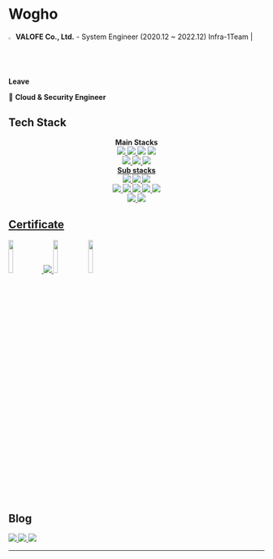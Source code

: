 Wogho
==============

<img src="https://images.crunchbase.com/image/upload/c_pad,h_256,w_256,f_auto,q_auto:eco,dpr_1/wvpolsmnk4ebjrwsqlom" width=2%> **VALOFE Co., Ltd.** - System Engineer (2020.12 ~ 2022.12) Infra-1Team | **Leave**

🔭 **Cloud & Security Engineer**

Tech Stack
---------
<div align=center>
  <b><strong>Main Stacks</strong></b>
  <br>
  <a href="https://www.cisco.com/c/ko_kr/index.html"><img src="https://img.shields.io/badge/CISCO-1BA0D7?style=for-the-badge&logo=CISCO&logoColor=white">
  <a href="https://ubuntu.com/"><img src="https://img.shields.io/badge/Ubuntu-E95420?style=for-the-badge&logo=Ubuntu&logoColor=white">
  <a href="https://www.debian.org"><img src="https://img.shields.io/badge/Debian-A81D33?style=for-the-badge&logo=Debian&logoColor=white"/></a>
  <a href="https://www.centos.org"><img src="https://img.shields.io/badge/CentOS-262577?style=for-the-badge&logo=CentOS&logoColor=white"/></a>
  <br>
  <a href="https://www.fortinet.com/kr"><img src="https://img.shields.io/badge/fortinet-EE3124?style=for-the-badge&logo=fortinet&logoColor=white">
  <a href="https://azure.microsoft.com/ko-kr/"><img src="https://img.shields.io/badge/azure-0078D4?style=for-the-badge&logo=microsoft azure&logoColor=white">
  <a href="https://www.lguplus.com/biz/all/telecom/idc/center/B000000031"><img src="https://img.shields.io/badge/IDC-FD5750?style=for-the-badge&logo=serverless&logoColor=white">
  <br>
</div>

<div align=center>
  <b><strong>Sub stacks</storng></b>
  <br>
  <a href="https://www.ncloud.com/"><img src="https://img.shields.io/badge/NCP-03C75A?style=for-the-badge&logo=NAVER&logoColor=white">
  <a href="https://cloud.google.com/"><img src="https://img.shields.io/badge/GCP-4285F4?style=for-the-badge&logo=Google cloud&logoColor=white">
  <a href="https://www.oracle.com/kr/cloud/"><img src="https://img.shields.io/badge/OCI-F80000?style=for-the-badge&logo=oracle&logoColor=white">
  <br>
  <a href="https://www.alibabacloud.com/ko"><img src="https://img.shields.io/badge/ACA-FF6A00?style=for-the-badge&logo=alibaba cloud&logoColor=white">
  <a href="https://aws.amazon.com/ko/"><img src="https://img.shields.io/badge/AWS-232F3E?style=for-the-badge&logo=AMAZON AWS&logoColor=white">
  <a href="https://www.microsoft.com/ko-kr/windows-server"><img src="https://img.shields.io/badge/Windows Server-0078D4?style=for-the-badge&logo=Windows&logoColor=white">
  <a href="https://www.vmware.com/kr.html"><img src="https://img.shields.io/badge/VMWARE-607078?style=for-the-badge&logo=VMWARE&logoColor=white">
  <a href="https://www.mysql.com/"><img src="https://img.shields.io/badge/MYSQL-4479A1?style=for-the-badge&logo=MYSQL&logoColor=white">
  <br>
  <a href="https://nginx.org/en/"><img src="https://img.shields.io/badge/NGINX-009639?style=for-the-badge&logo=NGINX&logoColor=white">
  <a href="https://apache.org/"><img src="https://img.shields.io/badge/Apache-D22128?style=for-the-badge&logo=APACHE&logoColor=white">
</div>
    

Certificate
----------
<a href="https://www.credly.com/badges/d4dab542-5a02-485b-ad5f-ac6bc20236fe"><img src="https://images.credly.com/size/340x340/images/00634f82-b07f-4bbd-a6bb-53de397fc3a6/image.png" width=13%> </a>
<a href="https://www.credly.com/badges/89682d07-67d8-47f4-ae16-582cef1690a6/public_url"><img src="https://images.credly.com/size/110x110/images/be8fcaeb-c769-4858-b567-ffaaa73ce8cf/image.png"> </a>
<img src="https://www.insoftservices.com/insoft/images/insoft/NSE3-Certification.png" width=13%>
<img src="https://images.credly.com/images/27db49f3-8bae-4314-8a84-884935b569db/50_Oracle_Cloud_Infrastructure.png" width=13%>

Blog
----------
<a href="https://blog.naver.com/dnldp55"><img src="https://img.shields.io/badge/Naver-03C75A?style=for-the-badge&logo=Naver&logoColor=white">
<a href="https://noong2.tistory.com/"><img src="https://img.shields.io/badge/Tistory-FF7F00?style=for-the-badge&logo=Tistory&logoColor=white">
<a href="https://www.linkedin.com/in/jaeho-kim-2b70b1232"><img src="https://img.shields.io/badge/LinkedIn-0077B5?style=for-the-badge&logo=linkedin&logoColor=white">

-------

</div>
